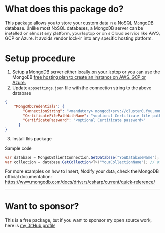 # What does this package do?
This package allows you to store your custom data in a NoSQL [MongoDB](https://www.mongodb.com/) database. 
Unlike most NoSQL databases, a MongoDB server can be installed on almost any platform, your laptop or on a Cloud service like AWS, GCP or Azure. It avoids vendor lock-in into any specific hosting platform.

# Setup procedure
1. Setup a MongoDB server either [locally on your laptop](https://www.mongodb.com/try/download/community) or you can use the MongoDB [free hosting plan to create an instance on AWS, GCP or Azure.](https://www.mongodb.com/cloud/atlas/register)  
2. Update `appsettings.json` file with the connection string to the above database
```json
{
	"MongoDbCredentials": {
	    "ConnectionString": "<mandatory> mongodb+srv://cluster0.fyu.mongodb.net/?authSource=%24external&authMechanism=MONGODB-X509&retryWrites=true&w=majority",
		"CertificateFilePathWithName": "<optional Certificate file path with name [pfx file]>",
	    "CertificatePassword": "<optional Certificate password>"
	  }
}
```
3. Install this package

Sample code
```csharp
var database = MongoDBClientConnection.GetDatabase("YouDatabaseName");
var collection = database.GetCollection<T>("YourCollectionName"); // of type T
```
For more examples on how to Insert, Modify your data, check the MongoDB official documentation: https://www.mongodb.com/docs/drivers/csharp/current/quick-reference/
- - - -
# Want to sponsor?
This is a free package, but if you want to sponsor my open source work, here is [my GitHub profile](https://github.com/sponsors/prmeyn)
